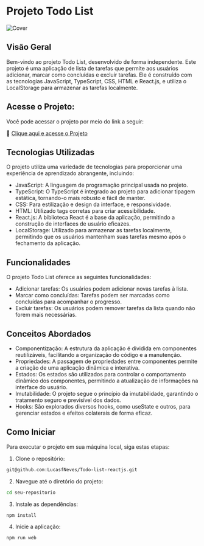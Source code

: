 # Projeto Todo List 

![Cover](https://github.com/LucasfNeves/Todo-list-reactjs/assets/136910031/120440d7-2924-4bc2-80ac-6ca2b87d3186)


## Visão Geral
Bem-vindo ao projeto Todo List, desenvolvido de forma independente. Este projeto é uma aplicação de lista de tarefas que permite aos usuários adicionar, marcar como concluídas e excluir tarefas. Ele é construído com as tecnologias JavaScript, TypeScript, CSS, HTML e React.js, e utiliza o LocalStorage para armazenar as tarefas localmente.

## Acesse o Projeto:
Você pode acessar o projeto por meio do link a seguir:

🚀 [Clique aqui e acesse o Projeto](https://todo-list-reactjs-tau.vercel.app/)

## Tecnologias Utilizadas
O projeto utiliza uma variedade de tecnologias para proporcionar uma experiência de aprendizado abrangente, incluindo:

- JavaScript: A linguagem de programação principal usada no projeto.
- TypeScript: O TypeScript é integrado ao projeto para adicionar tipagem estática, tornando-o mais robusto e fácil de manter.
- CSS: Para estilização e design da interface, e responsividade.
- HTML: Utilizado tags corretas para criar acessibilidade.
- React.js: A biblioteca React é a base da aplicação, permitindo a construção de interfaces de usuário eficazes.
- LocalStorage: Utilizado para armazenar as tarefas localmente, permitindo que os usuários mantenham suas tarefas mesmo após o fechamento da aplicação.

## Funcionalidades
O projeto Todo List oferece as seguintes funcionalidades:

- Adicionar tarefas: Os usuários podem adicionar novas tarefas à lista.
- Marcar como concluídas: Tarefas podem ser marcadas como concluídas para acompanhar o progresso.
- Excluir tarefas: Os usuários podem remover tarefas da lista quando não forem mais necessárias.

## Conceitos Abordados

- Componentização: A estrutura da aplicação é dividida em componentes reutilizáveis, facilitando a organização do código e a manutenção.
- Propriedades: A passagem de propriedades entre componentes permite a criação de uma aplicação dinâmica e interativa.
- Estados: Os estados são utilizados para controlar o comportamento dinâmico dos componentes, permitindo a atualização de informações na interface do usuário.
- Imutabilidade: O projeto segue o princípio da imutabilidade, garantindo o tratamento seguro e previsível dos dados.
- Hooks: São explorados diversos hooks, como useState e outros, para gerenciar estados e efeitos colaterais de forma eficaz.

## Como Iniciar

Para executar o projeto em sua máquina local, siga estas etapas:

1. Clone o repositório:

```bash
git@github.com:LucasfNeves/Todo-list-reactjs.git
```
   
2. Navegue até o diretório do projeto:
  ```bash
  cd seu-repositorio
  ```

3. Instale as dependências:
  ```bash
  npm install
  ```

4. Inicie a aplicação:
  ```bash
  npm run web
  ```

